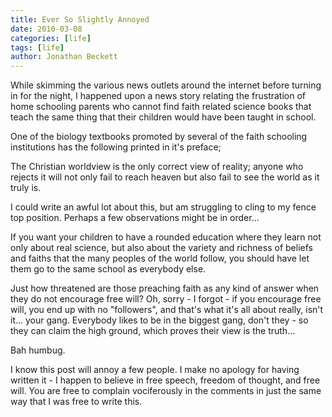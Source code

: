 ```yaml
---
title: Ever So Slightly Annoyed
date: 2010-03-08
categories: [life]
tags: [life]
author: Jonathan Beckett
---
```


While skimming the various news outlets around the internet before turning in for the night, I happened upon a news story relating the frustration of home schooling parents who cannot find faith related science books that teach the same thing that their children would have been taught in school.

One of the biology textbooks promoted by several of the faith schooling institutions has the following printed in it's preface;

The Christian worldview is the only correct view of reality; anyone who rejects it will not only fail to reach heaven but also fail to see the world as it truly is.

I could write an awful lot about this, but am struggling to cling to my fence top position. Perhaps a few observations might be in order...

If you want your children to have a rounded education where they learn not only about real science, but also about the variety and richness of beliefs and faiths that the many peoples of the world follow, you should have let them go to the same school as everybody else.

Just how threatened are those preaching faith as any kind of answer when they do not encourage free will? Oh, sorry - I forgot - if you encourage free will, you end up with no "followers", and that's what it's all about really, isn't it... your gang. Everybody likes to be in the biggest gang, don't they - so they can claim the high ground, which proves their view is the truth...

Bah humbug.

I know this post will annoy a few people. I make no apology for having written it - I happen to believe in free speech, freedom of thought, and free will. You are free to complain vociferously in the comments in just the same way that I was free to write this.